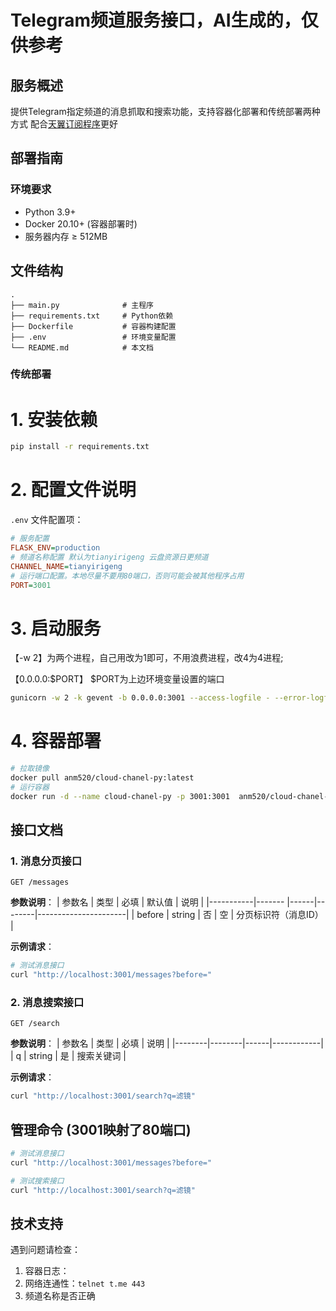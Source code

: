 # Telegram频道服务接口，AI生成的，仅供参考

## 服务概述
提供Telegram指定频道的消息抓取和搜索功能，支持容器化部署和传统部署两种方式 配合[天翼订阅程序](https://github.com/Anm520/189-cloud-subscribe)更好
## 部署指南

### 环境要求
- Python 3.9+
- Docker 20.10+ (容器部署时)
- 服务器内存 ≥ 512MB

## 文件结构
```
.
├── main.py              # 主程序
├── requirements.txt     # Python依赖
├── Dockerfile           # 容器构建配置
├── .env                 # 环境变量配置
└── README.md            # 本文档
```

### 传统部署

# 1. 安装依赖
```bash
pip install -r requirements.txt
```
# 2. 配置文件说明
`.env` 文件配置项：
```ini
# 服务配置
FLASK_ENV=production
# 频道名称配置 默认为tianyirigeng 云盘资源日更频道
CHANNEL_NAME=tianyirigeng
# 运行端口配置。本地尽量不要用80端口，否则可能会被其他程序占用
PORT=3001
```
# 3. 启动服务 
【-w 2】为两个进程，自己用改为1即可，不用浪费进程，改4为4进程;  

【0.0.0.0:$PORT】 $PORT为上边环境变量设置的端口
```bash
gunicorn -w 2 -k gevent -b 0.0.0.0:3001 --access-logfile - --error-logfile - "main:app"
```
# 4. 容器部署
```bash
# 拉取镜像
docker pull anm520/cloud-chanel-py:latest
# 运行容器
docker run -d --name cloud-chanel-py -p 3001:3001  anm520/cloud-chanel-py:latest
```
## 接口文档

### 1. 消息分页接口
`GET /messages`

**参数说明**：
| 参数名     | 类型   | 必填 | 默认值 | 说明                 |
|-----------|------- |------|--------|----------------------|
| before    | string | 否   | 空     | 分页标识符（消息ID） |

**示例请求**： 
```bash
# 测试消息接口
curl "http://localhost:3001/messages?before="
```

### 2. 消息搜索接口
`GET /search`

**参数说明**：
| 参数名 | 类型   | 必填 | 说明       |
|--------|--------|------|------------|
| q      | string | 是   | 搜索关键词 |

**示例请求**：
```bash
curl "http://localhost:3001/search?q=滤镜"
```



## 管理命令 (3001映射了80端口)
```bash
# 测试消息接口
curl "http://localhost:3001/messages?before="

# 测试搜索接口
curl "http://localhost:3001/search?q=滤镜"
```

## 技术支持
遇到问题请检查：
1. 容器日志：
2. 网络连通性：`telnet t.me 443`
3. 频道名称是否正确